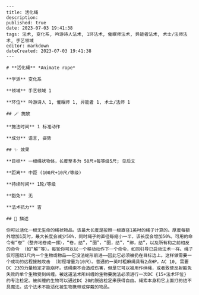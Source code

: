 
    ---
    title: 活化绳
    description: 
    published: true
    date: 2023-07-03 19:41:38
    tags: 法术, 变化系, 吟游诗人法术, 1环法术, 催眠师法术, 异能者法术, 术士/法师法术, 手艺领域
    editor: markdown
    dateCreated: 2023-07-03 19:41:38
    ---

    # **活化绳** *Animate rope*

    **学派** 变化系 

    **领域** 手艺领域 1

    **环位** 吟游诗人 1, 催眠师 1, 异能者 1, 术士/法师 1

    ## 🪄 施放

    **施法时间** 1 标准动作

    **成分** 语言, 姿势

    ## ✨ 效果 

    **目标** 一根绳状物体，长度至多为 50尺+每等级5尺; 见后文 

    **距离** 中距 (100尺+10尺/等级)  

    **持续时间** 1轮/等级 

    **豁免** 无

    **法术抗力** 否

    ## 📖 描述

    你可以活化一根无生命的绳状物品。该最大长度是按照一根直径1英吋的绳子计算的。厚度每额外增加1英吋，最大长度会减少50%，同时绳子的直径每缩小一半，该长度会增加50%。可用的命令有“卷”（整齐地卷成一摞），“卷，结”，“圈”，“圈，结”，“绑，结”，以及所有和之前相反的命令 （如“解”等）。每轮你可以以一个移动动作下一个命令，如同引导已启动法术一样。绳子仅可围绕1尺内一个生物或物品——它没法蛇形前进——因此它必须被扔在目标边上。这样做需要一个成功的远程接触攻击 （射程增量为10尺）。普通的一英吋粗麻绳具有2点HP，AC 10, 需要DC 23的力量检定才能崩坏。该绳索不会造成伤害，但是它可以被用作绊绳，或者致使反射豁免失败的单个生物受到纠缠。被这道法术所纠缠的生物要施法必须进行一次DC {15+法术环位} 的专注检定。被纠缠的生物可以通过DC 20的脱逃检定来获得自由。绳索本身和它上面打的结不具魔法。这个法术不能活化被生物携带或穿戴的物品。
    